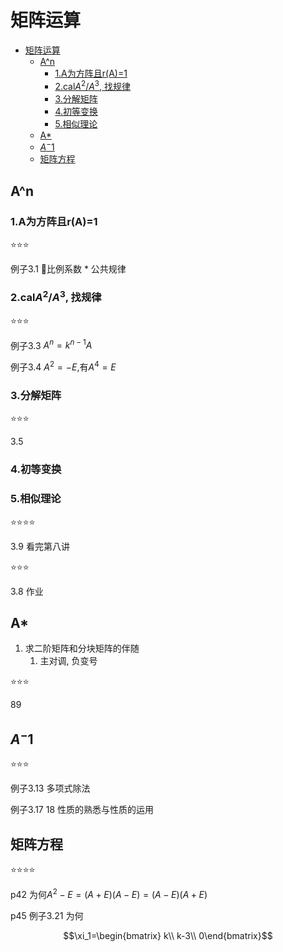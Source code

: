 # 矩阵运算

- [矩阵运算](#矩阵运算)
  - [A^n](#an)
    - [1.A为方阵且r(A)=1](#1a为方阵且ra1)
    - [2.cal$A^2/A^3$, 找规律](#2cala2a3-找规律)
    - [3.分解矩阵](#3分解矩阵)
    - [4.初等变换](#4初等变换)
    - [5.相似理论](#5相似理论)
  - [A*](#a)
  - [$A^-1$](#a-1)
  - [矩阵方程](#矩阵方程)

## A^n

### 1.A为方阵且r(A)=1

⭐⭐⭐

例子3.1 🏀比例系数 * 公共规律

### 2.cal$A^2/A^3$, 找规律

⭐⭐⭐

例子3.3 $A^n=k^{n-1}A$

例子3.4 $A^2=-E$,有$A^4=E$

### 3.分解矩阵

⭐⭐⭐

3.5

### 4.初等变换

### 5.相似理论

⭐⭐⭐⭐

3.9 看完第八讲

⭐⭐⭐

3.8 作业

## A*

1. 求二阶矩阵和分块矩阵的伴随
   1. 主对调, 负变号

⭐⭐⭐

89

## $A^-1$

⭐⭐⭐

例子3.13 多项式除法

例子3.17 18 性质的熟悉与性质的运用

## 矩阵方程

⭐⭐⭐⭐

p42 为何$A^2-E=(A+E)(A-E)=(A-E)(A+E)$

p45 例子3.21 为何

$$\xi_1=\begin{bmatrix}
k\\ k-3\\ 0\end{bmatrix}$$

